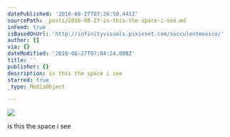 ```yaml
---
datePublished: '2016-08-27T07:26:50.441Z'
sourcePath: _posts/2016-08-27-is-this-the-space-i-see.md
inFeed: true
isBasedOnUrl: 'http://infinityvisuals.pixieset.com/succulentmexico/'
author: []
via: {}
dateModified: '2016-08-27T07:04:24.808Z'
title: ''
publisher: {}
description: is this the space i see
starred: true
_type: MediaObject

---
```

![](https://the-grid-user-content.s3-us-west-2.amazonaws.com/fcbbca87-27d9-4dad-8a8a-a8674b12abfb.jpg)

is this the space i see